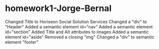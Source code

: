 # homework1-Jorge-Bernal
Changed Title to Horiseon Social Solution Services Changed a "div" to "Header" Added a semantic element id="nav" Added a semantic element id="section" Added Title and Alt attributes to images Added a semantic element id="aside" Removed a closing "img" Changed a "div" to semantic element "footer"
